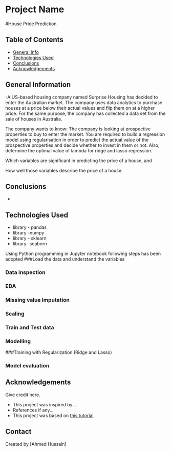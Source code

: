 # Project Name
#House Price Prediction

## Table of Contents
* [General Info](#general-information)
* [Technologies Used](#technologies-used)
* [Conclusions](#conclusions)
* [Acknowledgements](#acknowledgements)



## General Information
-A US-based housing company named Surprise Housing has decided to enter the Australian market.
 The company uses data analytics to purchase houses at a price below their actual values and flip them on at a higher price.
 For the same purpose, the company has collected a data set from the sale of houses in Australia. 


The company wants to know:
 The company is looking at prospective properties to buy to enter the market.
 You are required to build a regression model using regularisation in order to predict the actual value of the
 prospective properties and decide whether to invest in them or not.
 Also, determine the optimal value of lambda for ridge and lasso regression.

 


Which variables are significant in predicting the price of a house, and


How well those variables describe the price of a house.

 

## Conclusions
- 


## Technologies Used
- library - pandas
- library -numpy
- library - sklearn
- library- seaborn

Using Python programming in Jupyter notebook  following steps has been adopted
###Load the data and understand the variables
### Data inspection
### EDA
### Missing value Imputation
### Scaling 
### Train and Test data
### Modelling
###Training with Regularization (Ridge and Lasso)
### Model evaluation


## Acknowledgements
Give credit here.
- This project was inspired by...
- References if any...
- This project was based on [this tutorial](https://www.example.com).


## Contact
 Created by [Ahmed Hussain]


